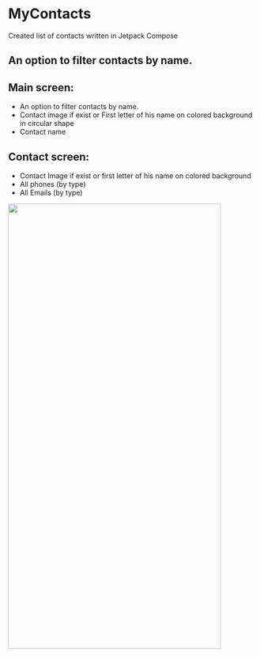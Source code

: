 # MyContacts

Created list of contacts written in Jetpack Compose

## An option to filter contacts by name. 
## Main screen:
- An option to filter contacts by name. 
- Contact image if exist or First letter of his name on colored background in circular shape
- Contact name 

## Contact screen:
- Contact Image if exist or first letter of his name on colored background
- All phones (by type)
- All Emails (by type)

<img src="https://github.com/veskol1/MyContacts/blob/main/mycontectsgif.gif" width="430" height="900"/>
